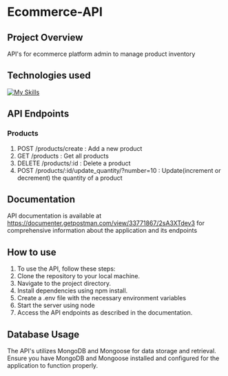 # Ecommerce-API

## Project Overview

API's for ecommerce platform admin to manage product inventory

## Technologies used

[![My Skills](https://skillicons.dev/icons?i=js,nodejs,express,mongodb,postman)](https://skillicons.dev)

## API Endpoints

### Products

1) POST /products/create :  Add a new product<br>
2) GET /products : Get all products<br>
3) DELETE /products/:id  : Delete a product<br>
4) POST  /products/:id/update_quantity/?number=10 : Update(increment or decrement) the quantity of a product<br>

## Documentation

API documentation is available at https://documenter.getpostman.com/view/33771867/2sA3XTdev3 for comprehensive information about the application and its endpoints

## How to use

1) To use the API, follow these steps:<br>
2) Clone the repository to your local machine.<br>
3) Navigate to the project directory.<br>
4) Install dependencies using npm install.<br>
5) Create a .env file with the necessary environment variables<br>
6) Start the server using node <filename><br>
7) Access the API endpoints as described in the documentation.<br>

## Database Usage

The API's utilizes MongoDB and Mongoose for data storage and retrieval. Ensure you have MongoDB and Mongoose installed and configured for the application to function properly.



